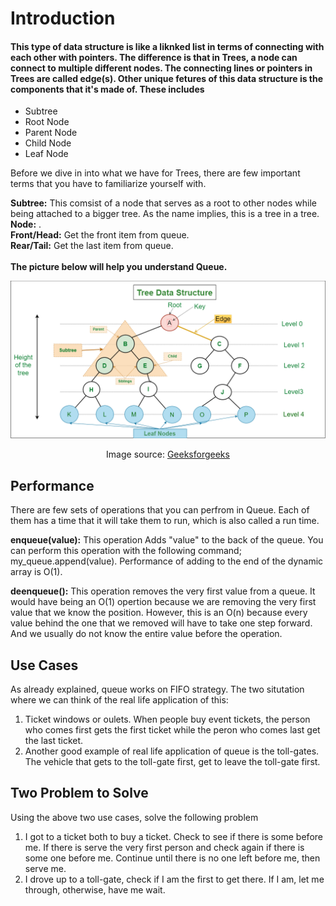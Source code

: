 # **Introduction**
#### This type of data structure is like a liknked  list in terms of connecting with each other with pointers. The difference is that in Trees, a node can connect to multiple different nodes. The connecting lines or pointers in Trees are called edge(s). Other unique fetures of this data structure is the components that it's made of. These includes
* Subtree
* Root Node
* Parent Node
* Child Node
* Leaf Node

Before we dive in into what we have for Trees, there are few important terms that you have to familiarize yourself with.

**Subtree:** This comsist of a node that serves as a root to other nodes while being attached to a bigger tree. As the name implies, this is a tree in a tree. \
**Node:** . \
**Front/Head:** Get the front item from queue. \
**Rear/Tail:** Get the last item from queue.  
\
**The picture below will help you understand Queue.**

![Picture](tree.png)
<div align="center">Image source: <a href="https://www.geeksforgeeks.org/introduction-to-tree-data-structure-and-algorithm-tutorials/">Geeksforgeeks</a></div>
 
## **Performance**
There are few sets of operations that you can perfrom in Queue. Each of them has a time that it will take them to run, which is also called a run time.

**enqueue(value):** This operation Adds "value" to the back of the queue. You can perform this operation with the following command; my_queue.append(value). Performance of adding to the end of the dynamic array is O(1).

**deenqueue():** This operation removes the very first value from a queue. It would have being an O(1) opertion because we are removing the very first value that we know the position. However, this is an O(n) because every value behind the one that we removed will have to take one step forward. And we usually do not know the entire value before the operation.

## **Use Cases**
As already explained, queue works on FIFO strategy. The two situtation where we can think of the real life application of this:
1. Ticket windows or oulets. When people buy event tickets, the person who comes first gets the first ticket while the peron who comes last get the last ticket.
2. Another good example of real life application of queue is the toll-gates. The vehicle that gets to the toll-gate first, get to leave the toll-gate first.
## **Two Problem to Solve**
Using the above two use cases, solve the following problem
1. I got to a ticket both to buy a ticket. Check to see if there is some before me. If there is serve the very first person and check again if there is some one before me. Continue until there is no one left before me, then serve me.
2. I drove up to a toll-gate, check if I am the first to get there. If I am, let me through, otherwise, have me wait. 